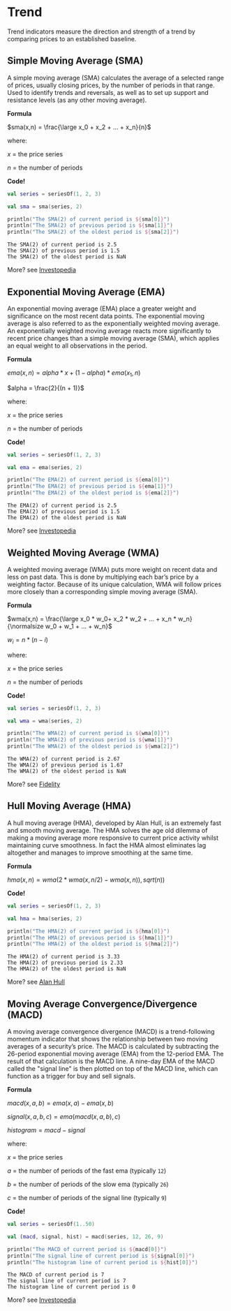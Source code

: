 # Trend

Trend indicators measure the direction and strength of a trend by comparing prices to an established baseline.

## Simple Moving Average (SMA)

A simple moving average (SMA) calculates the average of a selected range of prices, usually closing prices, by the number of periods in that range. Used to identify trends and reversals, as well as to set up support and resistance levels (as any other moving average).

**Formula**

$sma(x,n) = \frac{\large x_0 + x_2 + ... + x_n}{n}$ 

where:

$x$ = the price series

$n$ = the number of periods

**Code!**

```kotlin
val series = seriesOf(1, 2, 3)

val sma = sma(series, 2)

println("The SMA(2) of current period is ${sma[0]}")
println("The SMA(2) of previous period is ${sma[1]}")
println("The SMA(2) of the oldest period is ${sma[2]}")
```

```console
The SMA(2) of current period is 2.5
The SMA(2) of previous period is 1.5
The SMA(2) of the oldest period is NaN
```

More? see [Investopedia](https://www.investopedia.com/terms/s/sma.asp)

## Exponential Moving Average (EMA)

An exponential moving average (EMA) place a greater weight and significance on the most recent data points. The exponential moving average is also referred to as the exponentially weighted moving average. An exponentially weighted moving average reacts more significantly to recent price changes than a simple moving average (SMA), which applies an equal weight to all observations in the period.

**Formula**

$ema(x,n) = alpha * x + (1 - alpha) * ema(x_1,n)$

$alpha = \frac{2}{(n + 1)}$

where:

$x$ = the price series

$n$ = the number of periods

**Code!**

```kotlin
val series = seriesOf(1, 2, 3)

val ema = ema(series, 2)

println("The EMA(2) of current period is ${ema[0]}")
println("The EMA(2) of previous period is ${ema[1]}")
println("The EMA(2) of the oldest period is ${ema[2]}")
```

```console
The EMA(2) of current period is 2.5
The EMA(2) of previous period is 1.5
The EMA(2) of the oldest period is NaN
```

More? see [Investopedia](https://www.investopedia.com/terms/e/ema.asp)

## Weighted Moving Average (WMA)

A weighted moving average (WMA) puts more weight on recent data and less on past data. This is done by multiplying each bar’s price by a weighting factor. Because of its unique calculation, WMA will follow prices more closely than a corresponding simple moving average (SMA).

**Formula**

$wma(x,n) = \frac{\large x_0 * w_0+ x_2 * w_2 + ... + x_n * w_n}{\normalsize w_0 + w_1 + ... + w_n}$ 

$w_i = n * (n - i)$

where:

$x$ = the price series

$n$ = the number of periods

**Code!**

```kotlin
val series = seriesOf(1, 2, 3)

val wma = wma(series, 2)

println("The WMA(2) of current period is ${wma[0]}")
println("The WMA(2) of previous period is ${wma[1]}")
println("The WMA(2) of the oldest period is ${wma[2]}")
```

```console
The WMA(2) of current period is 2.67
The WMA(2) of previous period is 1.67
The WMA(2) of the oldest period is NaN
```

More? see [Fidelity](https://www.fidelity.com/learning-center/trading-investing/technical-analysis/technical-indicator-guide/wma)

## Hull Moving Average (HMA)

A hull moving average (HMA), developed by Alan Hull, is an extremely fast and smooth moving average. The HMA solves the age old dilemma of making a moving average more responsive to current price activity whilst maintaining curve smoothness. In fact the HMA almost eliminates lag altogether and manages to improve smoothing at the same time.

**Formula**

$hma(x,n) = wma(2 * wma(x,n/2) − wma(x,n)), sqrt(n))$

**Code!**

```kotlin
val series = seriesOf(1, 2, 3)

val hma = hma(series, 2)

println("The HMA(2) of current period is ${hma[0]}")
println("The HMA(2) of previous period is ${hma[1]}")
println("The HMA(2) of the oldest period is ${hma[2]}")
```

```console
The HMA(2) of current period is 3.33
The HMA(2) of previous period is 2.33
The HMA(2) of the oldest period is NaN
```

More? see [Alan Hull](https://alanhull.com/hull-moving-average)

## Moving Average Convergence/Divergence (MACD)

A moving average convergence divergence (MACD) is a trend-following momentum indicator that shows the relationship between two moving averages of a security’s price. The MACD is calculated by subtracting the 26-period exponential moving average (EMA) from the 12-period EMA. The result of that calculation is the MACD line. A nine-day EMA of the MACD called the "signal line" is then plotted on top of the MACD line, which can function as a trigger for buy and sell signals.

**Formula**

$macd(x,a,b) = ema(x,a) - ema(x,b)$

$signal(x,a,b,c) = ema(macd(x,a,b), c)$

$histogram = macd - signal$

where:

$x$ = the price series

$a$ = the number of periods of the fast ema (typically `12`)

$b$ = the number of periods of the slow ema (typically `26`)

$c$ = the number of periods of the signal line (typically `9`)

**Code!**

```kotlin
val series = seriesOf(1..50)

val (macd, signal, hist) = macd(series, 12, 26, 9)

println("The MACD of current period is ${macd[0]}")
println("The signal line of current period is ${signal[0]}")
println("The histogram line of current period is ${hist[0]}")
```

```output
The MACD of current period is 7
The signal line of current period is 7
The histogram line of current period is 0
```

More? see [Investopedia](https://www.investopedia.com/terms/m/macd.asp)